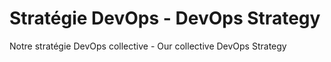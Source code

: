 # Stratégie DevOps - DevOps Strategy

Notre stratégie DevOps collective - Our collective DevOps Strategy
